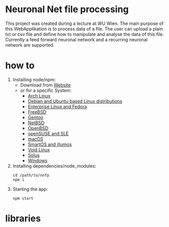 # Neuronal Net file processing

This project was created during a lecture at WU Wien.
The main purpose of this WebApplikation is to process data of a file.
The user can upload a plain txt or csv file and define how to manipulate and analyse the data of this file.
Currently a feed forward neuronal network and a recurring neuronal network are supported.

# how to
1. Installing node/npm:
    * Download from [Website](https://nodejs.org/en/download/)
    * or for a specific System:
        * [Arch Linux](https://nodejs.org/en/download/package-manager/#arch-linux)
        * [Debian and Ubuntu based Linux distributions](https://nodejs.org/en/download/package-manager/#debian-and-ubuntu-based-linux-distributions)
        * [Enterprise Linux and Fedora](https://nodejs.org/en/download/package-manager/#enterprise-linux-and-fedora)
        * [FreeBSD](https://nodejs.org/en/download/package-manager/#freebsd)
        * [Gentoo](https://nodejs.org/en/download/package-manager/#gentoo)
        * [NetBSD](https://nodejs.org/en/download/package-manager/#netbsd)
        * [OpenBSD](https://nodejs.org/en/download/package-manager/#openbsd)
        * [openSUSE and SLE](https://nodejs.org/en/download/package-manager/#opensuse-and-sle)
        * [macOS](https://nodejs.org/en/download/package-manager/#macos)
        * [SmartOS and illumos](https://nodejs.org/en/download/package-manager/#smartos-and-illumos)
        * [Void Linux](https://nodejs.org/en/download/package-manager/#void-linux)
        * [Solus](https://nodejs.org/en/download/package-manager/#solus)
        * [Windows](https://nodejs.org/en/download/package-manager/#windows)
2. Installing dependencies/node_modules:
    ```
    cd /path/to/nnfp
    npm i
    ```
3. Starting the app:
    ```
    npm start
    ```

# libraries